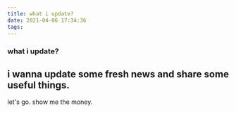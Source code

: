 ```yaml
---
title: what i update?
date: 2021-04-06 17:34:36
tags:
---
```

### what i update?
## i wanna update some fresh news and share some useful things.
let's go.
show me the money.